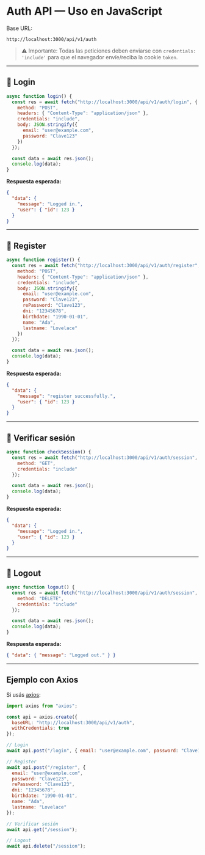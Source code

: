 # Auth API — Uso en JavaScript

Base URL:  
```
http://localhost:3000/api/v1/auth
```

> ⚠️ Importante: Todas las peticiones deben enviarse con `credentials: 'include'` para que el navegador envíe/reciba la cookie `token`.

---

## 🔑 Login

```js
async function login() {
  const res = await fetch("http://localhost:3000/api/v1/auth/login", {
    method: "POST",
    headers: { "Content-Type": "application/json" },
    credentials: "include",
    body: JSON.stringify({
      email: "user@example.com",
      password: "Clave123"
    })
  });

  const data = await res.json();
  console.log(data);
}
```

**Respuesta esperada:**
```json
{
  "data": {
    "message": "Logged in.",
    "user": { "id": 123 }
  }
}
```

---

## 📝 Register

```js
async function register() {
  const res = await fetch("http://localhost:3000/api/v1/auth/register", {
    method: "POST",
    headers: { "Content-Type": "application/json" },
    credentials: "include",
    body: JSON.stringify({
      email: "user@example.com",
      password: "Clave123",
      rePassword: "Clave123",
      dni: "12345678",
      birthdate: "1990-01-01",
      name: "Ada",
      lastname: "Lovelace"
    })
  });

  const data = await res.json();
  console.log(data);
}
```

**Respuesta esperada:**
```json
{
  "data": {
    "message": "register successfully.",
    "user": { "id": 123 }
  }
}
```

---

## 👤 Verificar sesión

```js
async function checkSession() {
  const res = await fetch("http://localhost:3000/api/v1/auth/session", {
    method: "GET",
    credentials: "include"
  });

  const data = await res.json();
  console.log(data);
}
```

**Respuesta esperada:**
```json
{
  "data": {
    "message": "Logged in.",
    "user": { "id": 123 }
  }
}
```

---

## 🚪 Logout

```js
async function logout() {
  const res = await fetch("http://localhost:3000/api/v1/auth/session", {
    method: "DELETE",
    credentials: "include"
  });

  const data = await res.json();
  console.log(data);
}
```

**Respuesta esperada:**
```json
{ "data": { "message": "Logged out." } }
```

---

## Ejemplo con **Axios**

Si usás [axios](https://axios-http.com/):

```js
import axios from "axios";

const api = axios.create({
  baseURL: "http://localhost:3000/api/v1/auth",
  withCredentials: true
});

// Login
await api.post("/login", { email: "user@example.com", password: "Clave123" });

// Register
await api.post("/register", {
  email: "user@example.com",
  password: "Clave123",
  rePassword: "Clave123",
  dni: "12345678",
  birthdate: "1990-01-01",
  name: "Ada",
  lastname: "Lovelace"
});

// Verificar sesión
await api.get("/session");

// Logout
await api.delete("/session");
```
